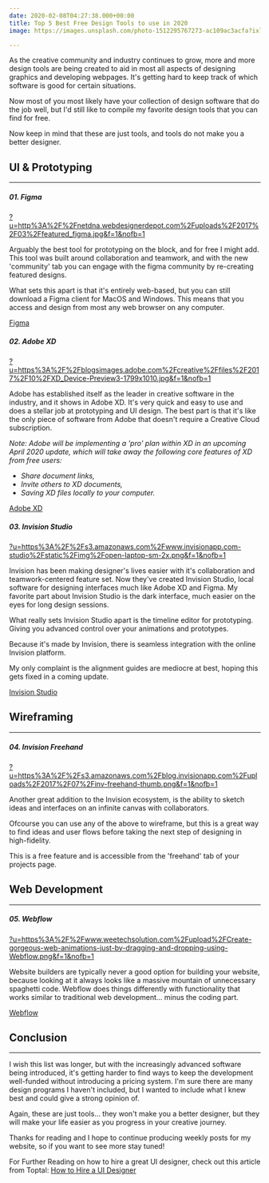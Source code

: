 ```yaml
---
date: 2020-02-08T04:27:38.000+00:00
title: Top 5 Best Free Design Tools to use in 2020
image: https://images.unsplash.com/photo-1512295767273-ac109ac3acfa?ixlib=rb-1.2.1&ixid=eyJhcHBfaWQiOjEyMDd9&auto=format&fit=crop&w=1575&q=80

---
```

As the creative community and industry continues to grow, more and more design tools are being created to aid in most all aspects of designing graphics and developing webpages. It's getting hard to keep track of which software is good for certain situations.

Now most of you most likely have your collection of design software that do the job well, but I'd still like to compile my favorite design tools that you can find for free.

Now keep in mind that these are just tools, and tools do not make you a better designer.

## UI & Prototyping

***

##### 01. Figma

[?u=http%3A%2F%2Fnetdna.webdesignerdepot.com%2Fuploads%2F2017%2F03%2Ffeatured_figma.jpg&f=1&nofb=1](https://external-content.duckduckgo.com/iu/?u=http%3A%2F%2Fnetdna.webdesignerdepot.com%2Fuploads%2F2017%2F03%2Ffeatured_figma.jpg&f=1&nofb=1 "?u=http%3A%2F%2Fnetdna.webdesignerdepot.com%2Fuploads%2F2017%2F03%2Ffeatured_figma.jpg&f=1&nofb=1")

Arguably the best tool for prototyping on the block, and for free I might add. This tool was built around collaboration and teamwork, and with the new 'community' tab you can engage with the figma community by re-creating featured designs.

What sets this apart is that it's entirely web-based, but you can still download a Figma client for MacOS and Windows. This means that you access and design from most any web browser on any computer.

[Figma](figma.com)

##### 02. Adobe XD

[?u=https%3A%2F%2Fblogsimages.adobe.com%2Fcreative%2Ffiles%2F2017%2F10%2FXD_Device-Preview3-1799x1010.jpg&f=1&nofb=1](https://external-content.duckduckgo.com/iu/?u=https%3A%2F%2Fblogsimages.adobe.com%2Fcreative%2Ffiles%2F2017%2F10%2FXD_Device-Preview3-1799x1010.jpg&f=1&nofb=1 "?u=https%3A%2F%2Fblogsimages.adobe.com%2Fcreative%2Ffiles%2F2017%2F10%2FXD_Device-Preview3-1799x1010.jpg&f=1&nofb=1")

Adobe has established itself as the leader in creative software in the industry, and it shows in Adobe XD. It's very quick and easy to use and does a stellar job at prototyping and UI design. The best part is that it's like the only piece of software from Adobe that doesn't require a Creative Cloud subscription.

_Note: Adobe will be implementing a 'pro' plan within XD in an upcoming April 2020 update, which will take away the following core features of XD from free users:_

* _Share document links,_
* _Invite others to XD documents,_
* _Saving XD files locally to your computer._

[Adobe XD](https://www.adobe.com/products/xd.html)

##### 03. Invision Studio

[?u=https%3A%2F%2Fs3.amazonaws.com%2Fwww.invisionapp.com-studio%2Fstatic%2Fimg%2Fopen-laptop-sm-2x.png&f=1&nofb=1](https://external-content.duckduckgo.com/iu/?u=https%3A%2F%2Fs3.amazonaws.com%2Fwww.invisionapp.com-studio%2Fstatic%2Fimg%2Fopen-laptop-sm-2x.png&f=1&nofb=1 "?u=https%3A%2F%2Fs3.amazonaws.com%2Fwww.invisionapp.com-studio%2Fstatic%2Fimg%2Fopen-laptop-sm-2x.png&f=1&nofb=1")

Invision has been making designer's lives easier with it's collaboration and teamwork-centered feature set. Now they've created Invision Studio, local software for designing interfaces much like Adobe XD and Figma. My favorite part about Invision Studio is the dark interface, much easier on the eyes for long design sessions.

What really sets Invision Studio apart is the timeline editor for prototyping. Giving you advanced control over your animations and prototypes.

Because it's made by Invision, there is seamless integration with the online Invision platform.

My only complaint is the alignment guides are mediocre at best, hoping this gets fixed in a coming update.

[Invision Studio](https://www.invisionapp.com/studio)

## Wireframing

***

##### 04. Invision Freehand

[?u=https%3A%2F%2Fs3.amazonaws.com%2Fblog.invisionapp.com%2Fuploads%2F2017%2F07%2Finv-freehand-thumb.png&f=1&nofb=1](https://external-content.duckduckgo.com/iu/?u=https%3A%2F%2Fs3.amazonaws.com%2Fblog.invisionapp.com%2Fuploads%2F2017%2F07%2Finv-freehand-thumb.png&f=1&nofb=1 "?u=https%3A%2F%2Fs3.amazonaws.com%2Fblog.invisionapp.com%2Fuploads%2F2017%2F07%2Finv-freehand-thumb.png&f=1&nofb=1")

Another great addition to the Invision ecosystem, is the ability to sketch ideas and interfaces on an infinite canvas with collaborators.

Ofcourse you can use any of the above to wireframe, but this is a great way to find ideas and user flows before taking the next step of designing in high-fidelity.

This is a free feature and is accessible from the 'freehand' tab of your projects page.

## Web Development

***

##### 05. Webflow

[?u=https%3A%2F%2Fwww.weetechsolution.com%2Fupload%2FCreate-gorgeous-web-animations-just-by-dragging-and-dropping-using-Webflow.png&f=1&nofb=1](https://external-content.duckduckgo.com/iu/?u=https%3A%2F%2Fwww.weetechsolution.com%2Fupload%2FCreate-gorgeous-web-animations-just-by-dragging-and-dropping-using-Webflow.png&f=1&nofb=1 "?u=https%3A%2F%2Fwww.weetechsolution.com%2Fupload%2FCreate-gorgeous-web-animations-just-by-dragging-and-dropping-using-Webflow.png&f=1&nofb=1")

Website builders are typically never a good option for building your website, because looking at it always looks like a massive mountain of unnecessary spaghetti code. Webflow does things differently with functionality that works similar to traditional web development... minus the coding part.

[Webflow](https://webflow.com/?rfsn=3746645.054f6a)

## Conclusion

***

I wish this list was longer, but with the increasingly advanced software being introduced, it's getting harder to find ways to keep the development well-funded without introducing a pricing system. I'm sure there are many design programs I haven't included, but I wanted to include what I knew best and could give a strong opinion of.

Again, these are just tools... they won't make you a better designer, but they will make your life easier as you progress in your creative journey.

Thanks for reading and I hope to continue producing weekly posts for my website, so if you want to see more stay tuned!

For Further Reading on how to hire a great UI designer, check out this article from Toptal: [How to Hire a UI Designer](https://www.toptal.com/designers/ui/how-to-hire "How to Hire a UI Designer")